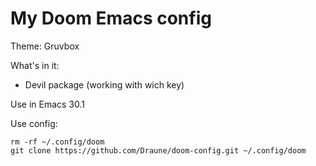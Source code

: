 # My Doom Emacs config

Theme: Gruvbox 

What's in it:

- Devil package (working with wich key)

Use in Emacs 30.1

Use config: 
```shell
rm -rf ~/.config/doom
git clone https://github.com/Draune/doom-config.git ~/.config/doom
```
